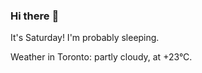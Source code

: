 ### Hi there :wave:

It's Saturday! I'm probably sleeping.

Weather in Toronto: partly cloudy, at +23°C.
